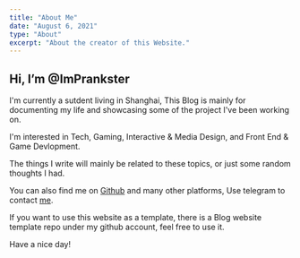 ```yaml
---
title: "About Me"
date: "August 6, 2021"
type: "About"
excerpt: "About the creator of this Website."
---
```


## Hi, I’m @ImPrankster

I'm currently a sutdent living in Shanghai, This Blog is mainly for documenting my life and showcasing some of the project I've been working on.

I'm interested in Tech, Gaming, Interactive & Media Design, and Front End & Game Devlopment.

The things I write will mainly be related to these topics, or just some random thoughts I had.

You can also find me on [Github](https://github.com/ImPrankster) and many other platforms, Use telegram to contact [me](https://t.me/ImPrankster).

If you want to use this website as a template, there is a Blog website template repo under my github account, feel free to use it.

Have a nice day!
